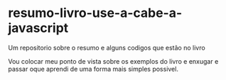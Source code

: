 # resumo-livro-use-a-cabe-a-javascript
Um repositorio sobre o resumo e alguns codigos que estão no livro

Vou colocar meu ponto de vista sobre os exemplos do livro e enxugar e passar oque aprendi de uma forma mais simples possivel.
